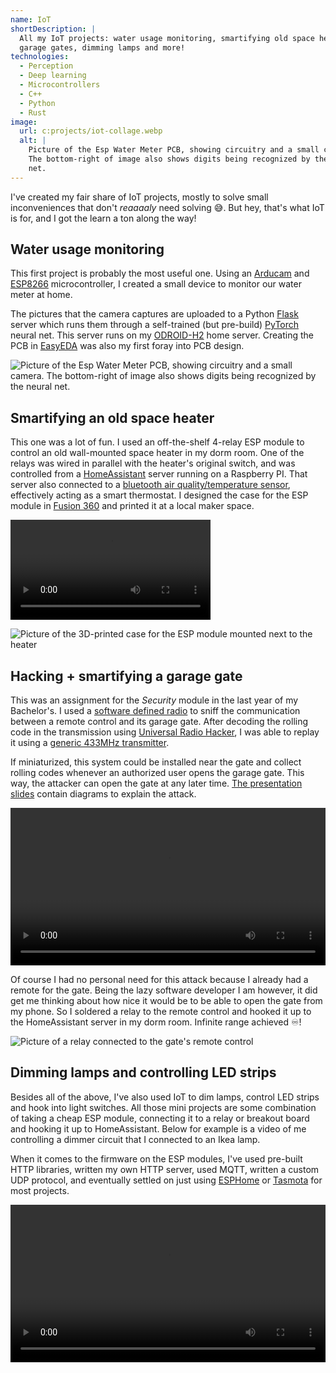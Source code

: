 ```yaml
---
name: IoT
shortDescription: |
  All my IoT projects: water usage monitoring, smartifying old space heaters or 
  garage gates, dimming lamps and more!
technologies:
  - Perception
  - Deep learning
  - Microcontrollers
  - C++
  - Python
  - Rust
image:
  url: c:projects/iot-collage.webp
  alt: |
    Picture of the Esp Water Meter PCB, showing circuitry and a small camera.
    The bottom-right of image also shows digits being recognized by the neural 
    net.
---
```


I've created my fair share of IoT projects, mostly to solve small inconveniences
that don't *reaaaaly* need solving 😅. But hey, that's what IoT is for, and I
got the learn a ton along the way!


## Water usage monitoring

This first project is probably the most useful one. Using an
[Arducam](https://www.arducam.com/) and
[ESP8266](https://www.espressif.com/en/products/socs/esp8266) microcontroller, I
created a small device to monitor our water meter at home.

The pictures that the camera captures are uploaded to a Python
[Flask](https://flask.palletsprojects.com) server which runs them through a
self-trained (but pre-build) [PyTorch](https://pytorch.org/) neural net. This
server runs on my [ODROID-H2](https://www.hardkernel.com/shop/odroid-h2/) home
server. Creating the PCB in [EasyEDA](https://easyeda.com/) was also my first
foray into PCB design.

![Picture of the Esp Water Meter PCB, showing circuitry and a small camera. The
bottom-right of image also shows digits being recognized by the neural
net.](c:projects/ewam-with-recognition.webp "PCB of the device and an example of
digits being recognized")


## Smartifying an old space heater

This one was a lot of fun. I used an off-the-shelf 4-relay ESP module to control
an old wall-mounted space heater in my dorm room. One of the relays was wired in
parallel with the heater's original switch, and was controlled from a
[HomeAssistant](https://www.home-assistant.io/) server running on a Raspberry
PI. That server also connected to a [bluetooth air quality/temperature
sensor](https://aranet.com/products/aranet4/), effectively acting as a smart
thermostat. I designed the case for the ESP module in [Fusion
360](https://www.autodesk.com/products/fusion-360/overview) and printed it at a
local maker space.

<video width="320" controls>
  <source src="/content/projects/space-heater-video.mp4" type="video/mp4">
</video> 

![Picture of the 3D-printed case for the ESP module mounted next to the
heater](c:projects/space-heater-box.jpg "3D-printed case for the ESP module
mounted next to the heater")


## Hacking + smartifying a garage gate

This was an assignment for the *Security* module in the last year of my
Bachelor's. I used a [software defined
radio](https://www.realtek.com/en/products/communications-network-ics/item/rtl2832u)
to sniff the communication between a remote control and its garage gate. After
decoding the rolling code in the transmission using [Universal Radio
Hacker](https://github.com/jopohl/urh), I was able to replay it using a [generic
433MHz transmitter](https://www.adafruit.com/product/3071).

If miniaturized, this system could be installed near the gate and collect
rolling codes whenever an authorized user opens the garage gate. This way, the
attacker can open the gate at any later time. [The presentation
slides](/content/projects/gate-RF-replay.pdf) contain diagrams to explain the
attack.

<video controls preload="metadata" style="width: 100%;">
  <source src="/content/projects/gate-rf-replay-demo.mp4" type="video/mp4" />
  <track
    label="English"
    kind="subtitles"
    srclang="en"
    src="/content/projects/gate-rf-replay-demo.vtt"
    default />
</video>

Of course I had no personal need for this attack because I already had a remote
for the gate. Being the lazy software developer I am however, it did get me
thinking about how nice it would be to be able to open the gate from my phone.
So I soldered a relay to the remote control and hooked it up to the
HomeAssistant server in my dorm room. Infinite range achieved ♾️!

![Picture of a relay connected to the gate's remote
control](c:projects/gate-relay.jpg "Relay hooked up to the remote control")


## Dimming lamps and controlling LED strips

Besides all of the above, I've also used IoT to dim lamps, control LED strips
and hook into light switches. All those mini projects are some combination of
taking a cheap ESP module, connecting it to a relay or breakout board and
hooking it up to HomeAssistant. Below for example is a video of me controlling a
dimmer circuit that I connected to an Ikea lamp.

When it comes to the firmware on the ESP modules, I've used pre-built HTTP
libraries, written my own HTTP server, used MQTT, written a custom UDP protocol,
and eventually settled on just using [ESPHome](https://esphome.io/) or
[Tasmota](https://tasmota.github.io/docs/) for most projects.

<video controls style="width: 100%;">
  <source src="/content/projects/iot-dimming.mp4" type="video/mp4" />
</video>
